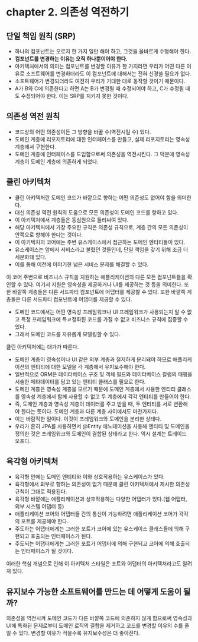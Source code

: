 # chapter 2. 의존성 역전하기

## 단일 책임 원칙 (SRP)

* 하나의 컴포넌트는 오로지 한 가지 일만 해야 하고, 그것을 올바르게 수행해야 한다.
* __컴포넌트를 변경하는 이유는 오직 하나뿐이어야 한다.__
* 아키텍처에서의 의미는 컴포넌트를 변경할 이유가 한 가지라면 우리가 어떤 다른 이유로 소프트웨어를 변경하더라도 이 컴포넌트에 대해서는 전혀 신경쓸 필요가 없다.
* 소포트웨어가 변경되더라도 여전히 우리가 기대한 대로 동작할 것이기 때문이다.
* A가 B와 C에 의존한다고 하면 A는 B가 변경될 때 수정되어야 하고, C가 수정될 때도 수정되어야 한다. 이는 SRP를 지키지 못한 것이다.

## 의존성 역전 원칙

* 코드상의 어떤 의존성이든 그 방향을 바꿀 수(역전시킬 수) 있다.
* 도메인 계층에 리포지토리에 대한 인터페이스를 만들고, 실제 리포지토리는 영속성 계층에서 구현한다.
* 도메인 계층에 인터페이스를 도입함으로써 의존성을 역전시킨다. 그 덕분에 영속성 계층이 도메인 계층에 의존하게 되었다.

## 클린 아키텍처

* 클린 아키텍처란 도메인 코드가 바깥으로 향하는 어떤 의존성도 없어야 함을 의미한다.
* 대신 의존성 역전 원칙의 도움으로 모든 의존성이 도메인 코드를 향하고 있다.
* 이 아키텍처에서 계층들은 동심원으로 둘러싸여 있다.
* 해당 아키텍처에서 가장 주요한 규칙은 의존성 규칙으로, 계층 간의 모든 의존성이 안쪽으로 향해야 한다는 것이다.
* 이 아키텍처의 코어에는 주변 유스케이스에서 접근하는 도메인 엔티티들이 있다.
* 유스케이스는 앞에서 서비스라고 불렸던 것들인데, 단일 책임을 갖기 위해 조금 더 세분화돼 있다.
* 이를 통해 이전에 이야기한 넓은 서비스 문제를 해결할 수 있다.

이 코어 주변으로 비즈니스 규칙을 지원하는 애플리케이션의 다른 모든 컴포넌트들을 확인할 수 있다.
여기서 지원은 영속성을 제공하거나 UI를 제공하는 것 등을 의미한다. 또한 바깥쪽 계층들은 다른 서드파티 컴포넌트에 어댑터를 제공할 수 있다.
또한 바깥쪽 계층들은 다른 서드파티 컴포넌트에 어댑터를 제공할 수 있다.

* 도메인 코드에서는 어떤 영속성 프레임워크나 UI 프레임워크가 사용되는지 알 수 없고 특정 프레임워크에 특ㄹ정화된 코드를 가질 수 없고 비즈니스 규칙에 집중할 수 있다.
* 그래서 도메인 코드를 자유롭게 모델링할 수 있다.

클린 아키텍처에는 대가가 따른다.

* 도메인 계층이 영속성이나 UI 같은 외부 계층과 철저하게 분리돼야 하므로 애플리케이션의 엔티티에 대한 모델을 각 계층에서 유지보수해야 한다.
* 일반적으로 ORM은 데이터베이스 구조 및 객체 필드와 데이터베이스 칼럼의 매핑을 서술한 메타데이터를 담고 있는 엔티티 클래스를 필요로 한다.
* 도메인 계층은 영속성 계층을 모르기 때문에 도메인 계층에서 사용한 엔티티 클래스를 영속성 계층에서 함께 사용할 수 없고 두 계층에서 각각 엔티티를 만들어야 한다.
* 즉, 도메인 계층과 영속성 계층이 데이터를 주고 받을 때, 두 엔티티를 서로 변환해야 한다는 뜻이다. 도메인 계층과 다른 계층 사이에서도 마찬가지다.
* 이는 바람직한 일이다. 이것이 프레임워크와 도메인을 분리한 상태다.
* 우리가 흔히 JPA를 사용하면서 @Entity 애노테이션을 사용해 엔티티 및 도메인을 정의한 것은 프레임워크와 도메인이 결합된 상태라고 한다. 역시 설계는 트레이드 오프다.

## 육각형 아키텍처

* 육각형 안에는 도메인 엔티티와 이와 상호작용하는 유스케이스가 있다.
* 육각형에서 외부로 향하는 의존성이 없기 때문에 클린 아키텍처에서 제시한 의존성 규칙이 그대로 적용된다.
* 육각형 바깥에는 애플리케이션과 상호작용하는 다양한 어댑터가 있다.(웹 어댑터, 외부 시스템 어댑터 등)
* 애플리케이션 코어와 어댑터들 간의 통신이 가능하려면 애플리케이션 코어가 각각의 포트를 제공해야 한다.
* 주도하는 어댑터에게는 그러한 포트가 코어에 있는 유스케이스 클래스들에 의해 구현되고 호출되는 인터페이스가 된다.
* 주도되는 어댑터에게는 그러한 포트가 어댑터에 의해 구현되고 코어에 의해 호출되는 인터페이스가 될 것이다.

이러한 핵심 개념으로 인해 이 아키텍처 스타일은 포트와 어댑터의 아키텍처라고도 알려져 있다.

## 유지보수 가능한 소프트웨어를 만드는 데 어떻게 도움이 될까?

의존성을 역전시켜 도메인 코드가 다른 바깥쪽 코드에 의존하지 않게 함으로써 영속성과 UI에 특화된 문제로부터 도메인 로직의 결합을 제거하고 코드를 변경할 이유의 수를 줄일 수 있다.
변경할 이유가 적을수록 유지보수성은 더 좋아진다.